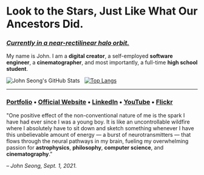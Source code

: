# Look to the Stars, Just Like What Our Ancestors Did.

### [*Currently in a near-rectilinear halo orbit.*](https://github.com/wonmor)

My name is John. I am a **digital creator**, a self-employed **software engineer**, a **cinematographer**, and most importantly, a full-time **high school student**.

![John Seong's GitHub Stats](https://github-readme-stats.vercel.app/api?username=wonmor&show_icons=true&theme=github_dark)&nbsp;&nbsp;&nbsp;[![Top Langs](https://github-readme-stats.vercel.app/api/top-langs/?username=wonmor&theme=github_dark)](https://github.com/anuraghazra/github-readme-stats)

---

### [Portfolio](https://github.com/wonmor/wonmor/blob/main/PORTFOLIO.md)&nbsp;•&nbsp;[Official Website](https://johnseong.info/projects)&nbsp;•&nbsp;[LinkedIn](https://www.linkedin.com/in/john-seong-9194321a9/)&nbsp;•&nbsp;[YouTube](https://youtube.com/c/JohnSeong)&nbsp;•&nbsp;[Flickr](https://www.flickr.com/people/johnseongemini8/)

"One positive effect of the non-conventional nature of me is the spark I have had ever since I was a young boy. It is like an uncontrollable wildfire where I absolutely have to sit down and sketch something whenever I have this unbelievable amount of energy — a burst of neurotransmitters — that flows through the neural pathways in my brain, fueling my overwhelming passion for **astrophysics**, **philosophy**, **computer science**, and **cinematography**."

*– John Seong, Sept. 1, 2021.*
